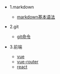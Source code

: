 - 1.markdown
  - [markdown基本语法](markdown/markdown基本语法)
  
- 2.git
  - [git命令](git/git命令)

- 3.前端
  - [vue](前端/vue)
  - [vue-router](前端/vue-router)
  - [react](前端/react)